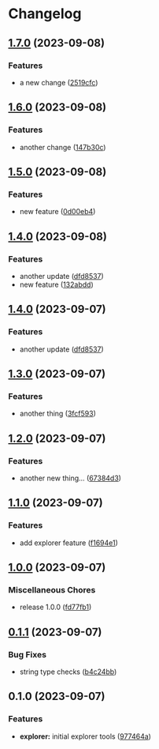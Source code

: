# Changelog

## [1.7.0](https://github.com/renz0ca/example-project/compare/rzo-schemaexplorer-v1.6.0...rzo-schemaexplorer-v1.7.0) (2023-09-08)


### Features

* a new change ([2519cfc](https://github.com/renz0ca/example-project/commit/2519cfc0568c253c74ca7fe1dbb2a8f2540da6f4))

## [1.6.0](https://github.com/renz0ca/example-project/compare/rzo-schemaexplorer-v1.5.0...rzo-schemaexplorer-v1.6.0) (2023-09-08)


### Features

* another change ([147b30c](https://github.com/renz0ca/example-project/commit/147b30c4433851cee553c5f1dedd24aaf4376950))

## [1.5.0](https://github.com/renz0ca/example-project/compare/rzo-schemaexplorer-v1.4.0...rzo-schemaexplorer-v1.5.0) (2023-09-08)


### Features

* new feature ([0d00eb4](https://github.com/renz0ca/example-project/commit/0d00eb418cdb86599bdedbd8248bcf53add6e3fe))

## [1.4.0](https://github.com/renz0ca/example-project/compare/rzo-schemaexplorer-v1.3.0...rzo-schemaexplorer-v1.4.0) (2023-09-08)


### Features

* another update ([dfd8537](https://github.com/renz0ca/example-project/commit/dfd85379f68804e84ef02dd212df432ba3ffb8ce))
* new feature ([132abdd](https://github.com/renz0ca/example-project/commit/132abdde36cd0d364a099942ac35704556212574))

## [1.4.0](https://github.com/renz0ca/example-project/compare/rzo-schemaexplorer-v1.3.0...rzo-schemaexplorer-v1.4.0) (2023-09-07)


### Features

* another update ([dfd8537](https://github.com/renz0ca/example-project/commit/dfd85379f68804e84ef02dd212df432ba3ffb8ce))

## [1.3.0](https://github.com/renz0ca/example-project/compare/rzo-schemaexplorer-v1.2.0...rzo-schemaexplorer-v1.3.0) (2023-09-07)


### Features

* another thing ([3fcf593](https://github.com/renz0ca/example-project/commit/3fcf5933f07cb4a5522803fefce7860cf3ba5be4))

## [1.2.0](https://github.com/renz0ca/example-project/compare/rzo-schemaexplorer-v1.1.0...rzo-schemaexplorer-v1.2.0) (2023-09-07)


### Features

* another new thing... ([67384d3](https://github.com/renz0ca/example-project/commit/67384d36cd41fc735e8da1d6be84a68a24fb79e7))

## [1.1.0](https://github.com/renz0ca/example-project/compare/rzo-schemaexplorer-v1.0.0...rzo-schemaexplorer-v1.1.0) (2023-09-07)


### Features

* add explorer feature ([f1694e1](https://github.com/renz0ca/example-project/commit/f1694e195d74213e00e10069fdbd566f5002b228))

## [1.0.0](https://github.com/renz0ca/example-project/compare/rzo-schemaexplorer-v0.1.1...rzo-schemaexplorer-v1.0.0) (2023-09-07)


### Miscellaneous Chores

* release 1.0.0 ([fd77fb1](https://github.com/renz0ca/example-project/commit/fd77fb1cb53f009971d4a76977af158fb08d01ae))

## [0.1.1](https://github.com/renz0ca/example-project/compare/rzo-schemaexplorer-v0.1.0...rzo-schemaexplorer-v0.1.1) (2023-09-07)


### Bug Fixes

* string type checks ([b4c24bb](https://github.com/renz0ca/example-project/commit/b4c24bbd4c5881e2726df9619967189b263bcfc1))

## 0.1.0 (2023-09-07)


### Features

* **explorer:** initial explorer tools ([977464a](https://github.com/renz0ca/example-project/commit/977464a58ad7acffa9bb9dde40e8411841fd592e))
